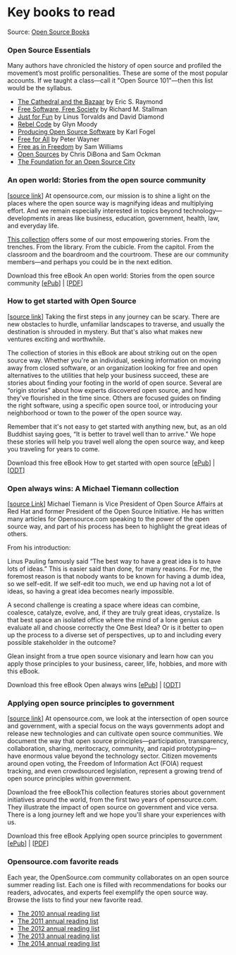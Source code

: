# Key books to read

Source: [Open Source Books](http://opensource.com/resources/ebooks)

### Open Source Essentials
Many authors have chronicled the history of open source and profiled the movement’s most prolific personalities. These are some of the most popular accounts. If we taught a class—call it "Open Source 101"—then this list would be the syllabus.

- [The Cathedral and the Bazaar](http://shop.oreilly.com/product/9780596001087.do) by Eric S. Raymond
- [Free Software, Free Society](http://shop.fsf.org/product/free-software-free-society-2/) by Richard M. Stallman
- [Just for Fun](http://books.google.com/books/about/Just_for_Fun.html?id=6zSWd8Ou8BAC) by Linus Torvalds and David Diamond
- [Rebel Code](http://books.google.com/books/about/Rebel_Code.html?id=kIU1scm4w6QC) by Glyn Moody
- [Producing Open Source Software](http://producingoss.com/) by Karl Fogel
- [Free for All](http://books.google.com/books/about/Free_for_All.html?id=gLxQAAAAMAAJ) by Peter Wayner
- [Free as in Freedom](http://oreilly.com/openbook/freedom/) by Sam Williams
- [Open Sources](http://shop.oreilly.com/product/9781565925823.do) by Chris DiBona and Sam Ockman
- [The Foundation for an Open Source City](http://theopensourcecity.com)

### An open world: Stories from the open source community 
[[source link](http://opensource.com/resources/ebook/best)]
At opensource.com, our mission is to shine a light on the places where the open source way is magnifying ideas and multiplying effort. And we remain especially interested in topics beyond technology—developments in areas like business, education, government, health, law, and everyday life.

[This collection](http://opensource.com/sites/default/files/open_source_eBook_AnOpenWorld_web.pdf) offers some of our most empowering stories. From the trenches. From the library. From the cubicle. From the capitol. From the classroom and the boardroom and the courtroom. These are our community members—and perhaps you could be in the next edition.

Download this free eBook
An open world: Stories from the open source community [[ePub](http://opensource.com/sites/default/files/an_open_world.epub)] | [[PDF](http://opensource.com/sites/default/files/open_source_eBook_AnOpenWorld_web.pdf)]

### How to get started with Open Source 
[[source link](http://opensource.com/resources/ebook/how-get-started-open-source)]
Taking the first steps in any journey can be scary. There are new obstacles to hurdle, unfamiliar landscapes to traverse, and usually the destination is shrouded in mystery. But that's also what makes new ventures exciting and worthwhile.

The collection of stories in this eBook are about striking out on the open source way. Whether you're an individual, seeking information on moving away from closed software, or an organization looking for free and open alternatives to the utilities that help your business succeed, these are stories about finding your footing in the world of open source. Several are “origin stories” about how experts discovered open source, and how they've flourished in the time since. Others are focused guides on finding the right software, using a specific open source tool, or introducing your neighborhood or town to the power of the open source way.

Remember that it's not easy to get started with anything new, but, as an old Buddhist saying goes, “It is better to travel well than to arrive.” We hope these stories will help you travel well along the open source way, and keep you traveling for years to come.

Download this free eBook
How to get started with open source [[ePub](http://opensource.com/sites/default/files/beginners-in-open-source.epub)] | [[ODT](http://opensource.com/sites/default/files/beginners-in-open-source.odt)] 

### Open always wins: A Michael Tiemann collection 
[[source Link](http://opensource.com/resources/ebook/open-always-wins)]
Michael Tiemann is Vice President of Open Source Affairs at Red Hat and former President of the Open Source Initiative. He has written many articles for Opensource.com speaking to the power of the open source way, and part of his process has been to highlight the great ideas of others.

From his introduction:

Linus Pauling famously said “The best way to have a great idea is to have lots of ideas.” This is easier said than done, for many reasons. For me, the foremost reason is that nobody wants to be known for having a dumb idea, so we self-edit. If we self-edit too much, we end up having not a lot of ideas, so having a great idea becomes nearly impossible.

A second challenge is creating a space where ideas can combine, coalesce, catalyze, evolve, and, if they are truly great ideas, crystalize. Is that best space an isolated office where the mind of a lone genius can evaluate all and choose correctly the One Best Idea? Or is it better to open up the process to a diverse set of perspectives, up to and including every possible stakeholder in the outcome?

Glean insight from a true open source visionary and learn how can you apply those principles to your business, career, life, hobbies, and more with this eBook.

Download this free eBook
Open always wins [[ePub](http://opensource.com/sites/default/files/open_always_wins_michael_tiemann_collection.epub)] | [[ODT](http://opensource.com/sites/default/files/open_always_wins_michael_tiemann_collection_source.odt)]

### Applying open source principles to government 
[[source link](http://opensource.com/resources/ebook/opengov)]
At opensource.com, we look at the intersection of open source and government, with a special focus on the ways governments adopt and release new technologies and can cultivate open source communities. We document the way that open source principles—participation, transparency, collaboration, sharing, meritocracy, community, and rapid prototyping—have enormous value beyond the technology sector. Citizen movements around open voting, the Freedom of Information Act (FOIA) request tracking, and even crowdsourced legislation, represent a growing trend of open source principles within government.

Download the free eBookThis collection features stories about government initiatives around the world, from the first two years of opensource.com. They illustrate the impact of open source on government and vice versa. There is a long journey left and we hope you'll share your experiences with us.

Download this free eBook
Applying open source principles to government [[ePub](http://opensource.com/sites/default/files/applying_open_source_systems_to_government.epub)] | [[PDF](http://opensource.com/sites/default/files/open_source_eBook_OpenGovernment_web.pdf)]

### Opensource.com favorite reads
Each year, the OpenSource.com community collaborates on an open source summer reading list. Each one is filled with recommendations for books our readers, advocates, and experts feel exemplify the open source way. Browse the lists to find your new favorite read.

- [The 2010 annual reading list](http://opensource.com/life/10/8/open-books-opensourcecom-summer-reading-list)
- [The 2011 annual reading list](http://opensource.com/life/11/7/summer-reading-list)
- [The 2012 annual reading list](http://opensource.com/life/12/7/your-2012-open-source-summer-reading)
- [The 2013 annual reading list](http://opensource.com/life/13/6/summer-reading-list-2013)
- [The 2014 annual reading list](http://opensource.com/life/14/6/annual-reading-list-2014)